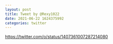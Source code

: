 ```yaml
--- 
layout: post 
title: Tweet by @Rexy1022 
date: 2021-06-22 1624375992 
categories: twitter 
--- 
```

https://twitter.com/o/status/1407361007287214080